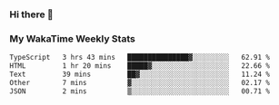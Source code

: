 ### Hi there 👋

<!--
**royschrauwen/royschrauwen** is a ✨ _special_ ✨ repository because its `README.md` (this file) appears on your GitHub profile.

Here are some ideas to get you started:

- 🔭 I’m currently working on ...
- 🌱 I’m currently learning ...
- 👯 I’m looking to collaborate on ...
- 🤔 I’m looking for help with ...
- 💬 Ask me about ...
- 📫 How to reach me: ...
- 😄 Pronouns: ...
- ⚡ Fun fact: ...
-->


### My WakaTime Weekly Stats
<!--START_SECTION:waka-->

```txt
TypeScript   3 hrs 43 mins   ███████████████▓░░░░░░░░░   62.91 %
HTML         1 hr 20 mins    █████▓░░░░░░░░░░░░░░░░░░░   22.66 %
Text         39 mins         ██▓░░░░░░░░░░░░░░░░░░░░░░   11.24 %
Other        7 mins          ▓░░░░░░░░░░░░░░░░░░░░░░░░   02.17 %
JSON         2 mins          ▒░░░░░░░░░░░░░░░░░░░░░░░░   00.71 %
```

<!--END_SECTION:waka-->
